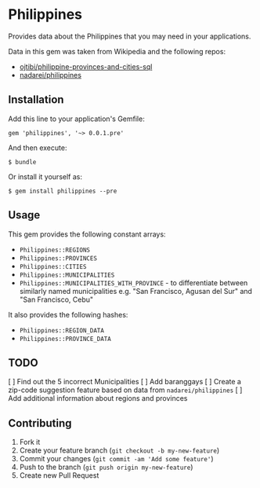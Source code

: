 # Philippines

Provides data about the Philippines that you may need in your applications.

Data in this gem was taken from Wikipedia and the following repos:

* [ojtibi/philippine-provinces-and-cities-sql](https://github.com/ojtibi/philippine-provinces-and-cities-sql)
* [nadarei/philippines](https://github.com/nadarei/philippines)

## Installation

Add this line to your application's Gemfile:

    gem 'philippines', '~> 0.0.1.pre'

And then execute:

    $ bundle

Or install it yourself as:

    $ gem install philippines --pre

## Usage

This gem provides the following constant arrays:

* `Philippines::REGIONS`
* `Philippines::PROVINCES`
* `Philippines::CITIES`
* `Philippines::MUNICIPALITIES`
* `Philippines::MUNICIPALITIES_WITH_PROVINCE` - to differentiate between similarly named municipalities e.g. "San Francisco, Agusan del Sur" and "San Francisco, Cebu"

It also provides the following hashes:

* `Philippines::REGION_DATA`
* `Philippines::PROVINCE_DATA`

## TODO

[ ] Find out the 5 incorrect Municipalities
[ ] Add baranggays
[ ] Create a zip-code suggestion feature based on data from `nadarei/philippines`
[ ] Add additional information about regions and provinces

## Contributing

1. Fork it
2. Create your feature branch (`git checkout -b my-new-feature`)
3. Commit your changes (`git commit -am 'Add some feature'`)
4. Push to the branch (`git push origin my-new-feature`)
5. Create new Pull Request
